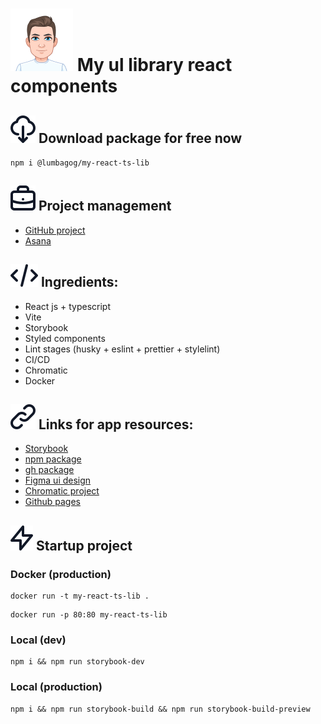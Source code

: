 # ![](https://github.com/LumbagoG/myReactTsLib/blob/master/public/images/glebLogo.png?raw=true) My ul library react components

## ![](https://raw.githubusercontent.com/LumbagoG/myReactTsLib/38e70934be1a0e46235be07e7e8f9321213cdb37/public/icons/download.svg) Download package for free now

`npm i @lumbagog/my-react-ts-lib`

## ![](https://raw.githubusercontent.com/LumbagoG/myReactTsLib/b646dfcbf0d304a17e267dba8519d3c2b14fe0fd/public/icons/bag.svg) Project management

-   [GitHub project](https://github.com/users/LumbagoG/projects/1)
-   [Asana](https://app.asana.com/0/1204200821295672/1204200821295672)

## ![](https://raw.githubusercontent.com/LumbagoG/myReactTsLib/38e70934be1a0e46235be07e7e8f9321213cdb37/public/icons/code.svg) Ingredients:

-   React js + typescript
-   Vite
-   Storybook
-   Styled components
-   Lint stages (husky + eslint + prettier + stylelint)
-   CI/CD
-   Chromatic
-   Docker

## ![](https://raw.githubusercontent.com/LumbagoG/myReactTsLib/38e70934be1a0e46235be07e7e8f9321213cdb37/public/icons/link.svg) Links for app resources:

-   [Storybook](https://6405776599109c9529f5c23a-rqpkvgqwyl.chromatic.com/?path=/story)
-   [npm package](https://www.npmjs.com/package/@lumbagog/my-react-ts-lib?activeTab=readme)
-   [gh package](https://github.com/LumbagoG/myReactTsLib/pkgs/npm/my-react-ts-lib)
-   [Figma ui design](https://www.figma.com/file/Aq10VUMGoFEoKWoBccdelr/myReactTsLib?node-id=0-1&t=DBCdWMr1eON7Qb1I-0)
-   [Chromatic project](https://www.chromatic.com/library?appId=6405776599109c9529f5c23a)
-   [Github pages](https://lumbagog.github.io/myReactTsLib/)

## ![](https://raw.githubusercontent.com/LumbagoG/myReactTsLib/38e70934be1a0e46235be07e7e8f9321213cdb37/public/icons/power.svg) Startup project

### Docker (production)

```
docker run -t my-react-ts-lib .
```

```
docker run -p 80:80 my-react-ts-lib
```

### Local (dev)

```
npm i && npm run storybook-dev
```

### Local (production)

```
npm i && npm run storybook-build && npm run storybook-build-preview
```
